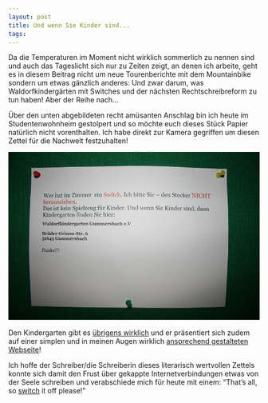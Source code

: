 ```yaml
---
layout: post
title: Und wenn Sie Kinder sind...
tags:
---
```


Da die Temperaturen im Moment nicht wirklich sommerlich zu nennen sind und auch das Tageslicht sich nur zu Zeiten zeigt, an denen ich arbeite, geht es in diesem Beitrag nicht um neue Tourenberichte mit dem Mountainbike sondern um etwas gänzlich anderes: Und zwar darum, was Waldorfkindergärten mit Switches und der nächsten Rechtschreibreform zu tun haben! Aber der Reihe nach…

Über den unten abgebildeten recht amüsanten Anschlag bin ich heute im Studentenwohnheim gestolpert und so möchte euch dieses Stück Papier natürlich nicht vorenthalten. Ich habe direkt zur Kamera gegriffen um diesen Zettel für die Nachwelt festzuhalten!

![Und wenn Sie Kinder sind...](/images/2008-10-30/img_0724.jpg)

Den Kindergarten gibt es [übrigens wirklich](http://www.waldorfkiga-gummersbach.de) und er präsentiert sich zudem auf einer simplen und in meinen Augen wirklich [ansprechend gestalteten Webseite](http://www.waldorfkiga-gummersbach.de)!

Ich hoffe der Schreiber/die Schreiberin dieses literarisch wertvollen Zettels konnte sich damit den Frust über gekappte Internetverbindungen etwas von der Seele schreiben und verabschiede mich für heute mit einem: “That’s all, so [switch](http://images.google.de/images?hl=de&q=switch%20off&um=1&ie=UTF-8&sa=N&tab=wi) it off please!”
